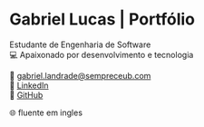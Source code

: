 # Gabriel Lucas | Portfólio

Estudante de Engenharia de Software  
💻 Apaixonado por desenvolvimento e tecnologia

📧 [gabriel.landrade@sempreceub.com](mailto:gabriel.landrade@sempreceub.com)  
🔗 [LinkedIn](https://www.linkedin.com/in/gabriel-lucas-470929340/)  
📂 [GitHub](https://github.com/bieldiesil)

 🌐 fluente em ingles

